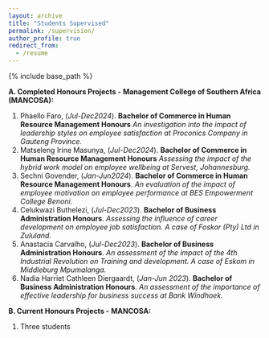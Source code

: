 ```yaml
---
layout: archive
title: "Students Supervised"
permalink: /supervision/
author_profile: true
redirect_from:
  - /resume
---
```


{% include base_path %}

__A. Completed Honours Projects -__ **Management College of Southern Africa (MANCOSA):**
   
  1. Phaello Faro, (_Jul-Dec2024_). __Bachelor of Commerce in Human Resource Management Honours__ _An investigation into the impact of leadership styles on employee satisfaction at Proconics Company in Gauteng Province._
  1. Matseleng Irine Masunya, (_Jul-Dec2024_). __Bachelor of Commerce in Human Resource Management Honours__ _Assessing the impact of the hybrid work model on employee wellbeing at Servest, Johannesburg._
  1. Sechni Govender, (_Jan-Jun2024_). __Bachelor of Commerce in Human Resource Management Honours__. _An evaluation of the impact of employee motivation on employee performance at BES Empowerment College Benoni._
  1. Celukwazi Buthelezi, (*Jul-Dec2023*). __Bachelor of Business Administration Honours__. _Assessing the influence of career development on employee job satisfaction. A case of Foskor (Pty) Ltd in Zululand._
  1. Anastacia Carvalho, (*Jul-Dec2023*). __Bachelor of Business Administration Honours__. _An assessment of the impact of the 4th Industrial Revolution on Training and development. A case of Eskom in Middleburg Mpumalanga._
  1. Nadia Harriet Cathleen Diergaardt, (*Jan-Jun 2023*). __Bachelor of Business Administration Honours__. _An assessment of the importance of effective leadership for business success at Bank Windhoek._

__B. Current Honours Projects -__ **MANCOSA:**
  1. Three students

